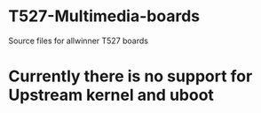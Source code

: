 # T527-Multimedia-boards
Source files for allwinner T527 boards
# Currently there is no support for Upstream kernel and uboot
